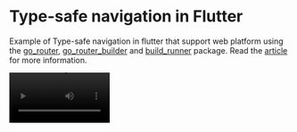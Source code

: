 # Type-safe navigation in Flutter

Example of Type-safe navigation in flutter that support web platform using the [go_router](https://pub.dev/packages/go_router), [go_router_builder](https://pub.dev/packages/go_router_builder) and [build_runner](https://pub.dev/packages/build_runner) package.
Read the [article](https://pub.dev/packages/nested_navigation) for more information.

<video src="https://github.com/cp-pratik-k/type-safe-navigation-flutter/raw/main/screenshots/type-safe-navigation-flutter.mp4" width=180/>